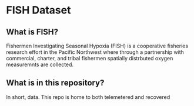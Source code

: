 # FISH Dataset
## What is FISH?
Fishermen Investigating Seasonal Hypoxia (FISH) is a cooperative fisheries research effort in the Pacific Northwest where through a partnership with commercial, charter, and tribal fishermen spatially distrbuted oxygen measuremnts are collected. 
## What is in this repository?
In short, data. This repo is home to both telemetered and recovered 
